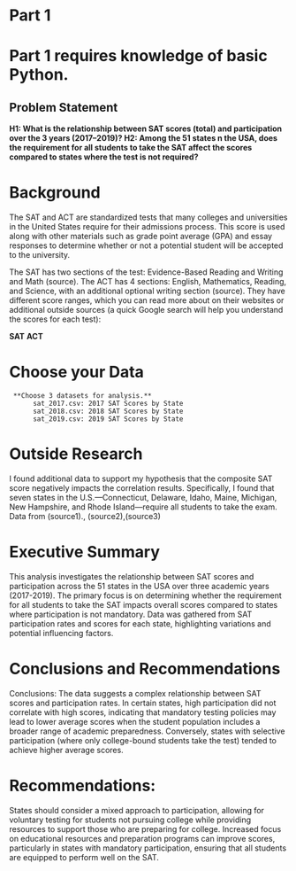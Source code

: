 # Part 1

# Part 1 requires knowledge of basic Python.

## Problem Statement
**H1: What is the relationship between SAT scores (total) and participation over the 3 years (2017–2019)? H2: Among the 51 states n the USA, does the requirement for all students to take the SAT affect the scores compared to states where the test is not required?**

# Background
The SAT and ACT are standardized tests that many colleges and universities in the United States require for their admissions process. This score is used along with other materials such as grade point average (GPA) and essay responses to determine whether or not a potential student will be accepted to the university.

The SAT has two sections of the test: Evidence-Based Reading and Writing and Math (source). The ACT has 4 sections: English, Mathematics, Reading, and Science, with an additional optional writing section (source). They have different score ranges, which you can read more about on their websites or additional outside sources (a quick Google search will help you understand the scores for each test):

**SAT**
**ACT**

# Choose your Data
     **Choose 3 datasets for analysis.**
          sat_2017.csv: 2017 SAT Scores by State
          sat_2018.csv: 2018 SAT Scores by State
          sat_2019.csv: 2019 SAT Scores by State

# Outside Research
I found additional data to support my hypothesis that the composite SAT score negatively impacts the correlation results. Specifically, I found that seven states in the U.S.—Connecticut, Delaware, Idaho, Maine, Michigan, New Hampshire, and Rhode Island—require all students to take the exam. Data from (source1)., (source2),(source3)

# Executive Summary
This analysis investigates the relationship between SAT scores and participation across the 51 states in the USA over three academic years (2017-2019). The primary focus is on determining whether the requirement for all students to take the SAT impacts overall scores compared to states where participation is not mandatory. Data was gathered from SAT participation rates and scores for each state, highlighting variations and potential influencing factors.

# Conclusions and Recommendations
Conclusions: The data suggests a complex relationship between SAT scores and participation rates. In certain states, high participation did not correlate with high scores, indicating that mandatory testing policies may lead to lower average scores when the student population includes a broader range of academic preparedness. Conversely, states with selective participation (where only college-bound students take the test) tended to achieve higher average scores.

# Recommendations: 
States should consider a mixed approach to participation, allowing for voluntary testing for students not pursuing college while providing resources to support those who are preparing for college. Increased focus on educational resources and preparation programs can improve scores, particularly in states with mandatory participation, ensuring that all students are equipped to perform well on the SAT.

